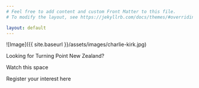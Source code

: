 ```yaml
---
# Feel free to add content and custom Front Matter to this file.
# To modify the layout, see https://jekyllrb.com/docs/themes/#overriding-theme-defaults

layout: default
---
```


![Image]({{ site.baseurl }}/assets/images/charlie-kirk.jpg)

Looking for Turning Point New Zealand?

Watch this space

Register your interest here